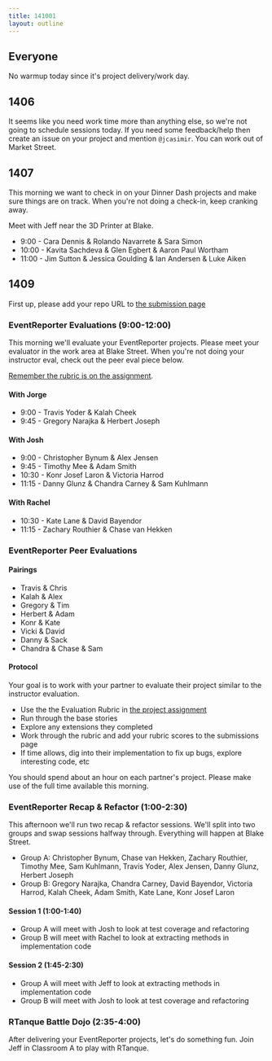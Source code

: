 ```yaml
---
title: 141001
layout: outline
---
```


## Everyone

No warmup today since it's project delivery/work day.

## 1406

It seems like you need work time more than anything else, so we're not going to
schedule sessions today. If you need some feedback/help then create an issue on your
project and mention `@jcasimir`. You can work out of Market Street.

## 1407

This morning we want to check in on your Dinner Dash projects and make sure things
are on track. When you're not doing a check-in, keep cranking away.

Meet with Jeff near the 3D Printer at Blake.

* 9:00 - Cara Dennis & Rolando Navarrete & Sara Simon
* 10:00 - Kavita Sachdeva & Glen Egbert & Aaron Paul Wortham
* 11:00 - Jim Sutton & Jessica Goulding & Ian Andersen & Luke Aiken

## 1409

First up, please add your repo URL to [the submission page](https://github.com/turingschool/ruby-submissions/blob/master/1409/02_event_reporter/event_reporter_submissions.yml)

### EventReporter Evaluations (9:00-12:00)

This morning we'll evaluate your EventReporter projects. Please meet your
evaluator in the work area at Blake Street. When you're not doing your instructor eval,
check out the peer eval piece below.

[Remember the rubric is on the assignment](http://tutorials.jumpstartlab.com/projects/event_reporter.html).

#### With Jorge

* 9:00 - Travis Yoder & Kalah Cheek
* 9:45 - Gregory Narajka & Herbert Joseph

#### With Josh

* 9:00 - Christopher Bynum & Alex Jensen
* 9:45 - Timothy Mee & Adam Smith
* 10:30 - Konr Josef Laron & Victoria Harrod
* 11:15 - Danny Glunz & Chandra Carney & Sam Kuhlmann

#### With Rachel

* 10:30 - Kate Lane & David Bayendor
* 11:15 - Zachary Routhier & Chase van Hekken

### EventReporter Peer Evaluations

#### Pairings

* Travis & Chris
* Kalah & Alex
* Gregory & Tim
* Herbert & Adam
* Konr & Kate
* Vicki & David
* Danny & Sack
* Chandra & Chase & Sam

#### Protocol

Your goal is to work with your partner to evaluate their project similar to the instructor evaluation.

* Use the the Evaluation Rubric in [the project assignment](http://tutorials.jumpstartlab.com/projects/event_reporter.html)
* Run through the base stories
* Explore any extensions they completed
* Work through the rubric and add your rubric scores to the submissions page
* If time allows, dig into their implementation to fix up bugs, explore interesting code, etc

You should spend about an hour on each partner's project. Please make use of the full time available this morning.

### EventReporter Recap & Refactor (1:00-2:30)

This afternoon we'll run two recap & refactor sessions. We'll split into
two groups and swap sessions halfway through. Everything will happen at Blake Street.

* Group A: Christopher Bynum, Chase van Hekken, Zachary Routhier, Timothy Mee, Sam Kuhlmann, Travis Yoder, Alex Jensen, Danny Glunz, Herbert Joseph
* Group B: Gregory Narajka, Chandra Carney, David Bayendor, Victoria Harrod, Kalah Cheek, Adam Smith, Kate Lane, Konr Josef Laron

#### Session 1 (1:00-1:40)

* Group A will meet with Josh to look at test coverage and refactoring
* Group B will meet with Rachel to look at extracting methods in implementation code

#### Session 2 (1:45-2:30)

* Group A will meet with Jeff to look at extracting methods in implementation code
* Group B will meet with Josh to look at test coverage and refactoring

### RTanque Battle Dojo (2:35-4:00)

After delivering your EventReporter projects, let's do something fun. Join Jeff
in Classroom A to play with RTanque.
